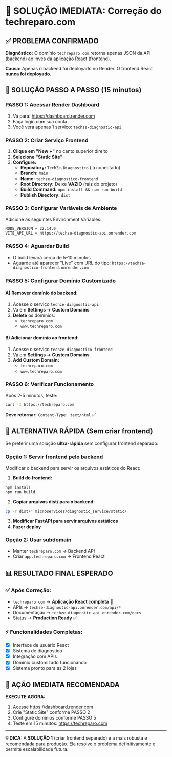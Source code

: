 # 🚨 SOLUÇÃO IMEDIATA: Correção do techreparo.com

## ✅ PROBLEMA CONFIRMADO
**Diagnóstico:** O domínio `techreparo.com` retorna apenas JSON da API (backend) ao invés da aplicação React (frontend).

**Causa:** Apenas o backend foi deployado no Render. O frontend React **nunca foi deployado**.

## 🚀 SOLUÇÃO PASSO A PASSO (15 minutos)

### **PASSO 1: Acessar Render Dashboard**
1. Vá para: https://dashboard.render.com
2. Faça login com sua conta
3. Você verá apenas 1 serviço: `techze-diagnostic-api`

### **PASSO 2: Criar Serviço Frontend**
1. **Clique em "New +"** no canto superior direito
2. **Selecione "Static Site"**
3. **Configure:**
   - **Repository:** `TechZe-Diagnostico` (já conectado)
   - **Branch:** `main`
   - **Name:** `techze-diagnostico-frontend`
   - **Root Directory:** Deixe **VAZIO** (raiz do projeto)
   - **Build Command:** `npm install && npm run build`
   - **Publish Directory:** `dist`

### **PASSO 3: Configurar Variáveis de Ambiente**
Adicione as seguintes Environment Variables:
```
NODE_VERSION = 22.14.0
VITE_API_URL = https://techze-diagnostic-api.onrender.com
```

### **PASSO 4: Aguardar Build**
- O build levará cerca de 5-10 minutos
- Aguarde até aparecer "Live" com URL do tipo: `https://techze-diagnostico-frontend.onrender.com`

### **PASSO 5: Configurar Domínio Customizado**

#### **A) Remover domínio do backend:**
1. Acesse o serviço `techze-diagnostic-api`
2. Vá em **Settings → Custom Domains**
3. **Delete** os domínios:
   - `techreparo.com`
   - `www.techreparo.com`

#### **B) Adicionar domínio ao frontend:**
1. Acesse o serviço `techze-diagnostico-frontend`
2. Vá em **Settings → Custom Domains**
3. **Add Custom Domain:**
   - `techreparo.com`
   - `www.techreparo.com`

### **PASSO 6: Verificar Funcionamento**
Após 2-5 minutos, teste:
```bash
curl -I https://techreparo.com
```
**Deve retornar:** `Content-Type: text/html` ✅

## 🔄 ALTERNATIVA RÁPIDA (Sem criar frontend)

Se preferir uma solução **ultra-rápida** sem configurar frontend separado:

### **Opção 1: Servir frontend pelo backend**
Modificar o backend para servir os arquivos estáticos do React:

1. **Build do frontend:**
```bash
npm install
npm run build
```

2. **Copiar arquivos dist/ para o backend:**
```bash
cp -r dist/* microservices/diagnostic_service/static/
```

3. **Modificar FastAPI para servir arquivos estáticos**
4. **Fazer deploy**

### **Opção 2: Usar subdomain**
- Manter `techreparo.com` → Backend API
- Criar `app.techreparo.com` → Frontend React

## 📊 RESULTADO FINAL ESPERADO

### **✅ Após Correção:**
- `techreparo.com` → **Aplicação React completa** 🎯
- APIs → `techze-diagnostic-api.onrender.com/api/*`
- Documentação → `techze-diagnostic-api.onrender.com/docs`
- Status → **Production Ready** ✅

### **⚡ Funcionalidades Completas:**
- [x] Interface de usuário React
- [x] Sistema de diagnóstico
- [x] Integração com APIs
- [x] Domínio customizado funcionando
- [x] Sistema pronto para as 2 lojas

## 🎯 AÇÃO IMEDIATA RECOMENDADA

**EXECUTE AGORA:**
1. Acesse https://dashboard.render.com
2. Crie "Static Site" conforme PASSO 2
3. Configure domínios conforme PASSO 5
4. Teste em 15 minutos: https://techreparo.com

---

**💡 DICA:** A **SOLUÇÃO 1** (criar frontend separado) é a mais robusta e recomendada para produção. Ela resolve o problema definitivamente e permite escalabilidade futura. 